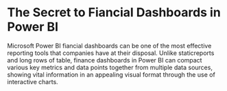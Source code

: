 # The Secret to Fiancial Dashboards in Power BI
Microsoft Power BI fiancial dashboards can be one of the most effective reporting tools that companies have at their disposal. Unlike staticreports and long rows of table, finance dashboards in 
Power BI can compact various key metrics and data points together from multiple data sources, showing vital information in an appealing visual format through the use of interactive charts.
